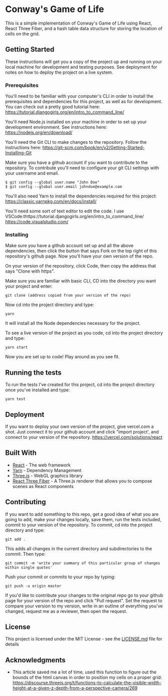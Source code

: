
# Conway's Game of Life
This is a simple implementation of Conway's Game of Life using React, React Three Fiber, and a hash table data structure for storing the location of cells on the grid.

## Getting Started

These instructions will get you a copy of the project up and running on your local machine for development and testing purposes. See deployment for notes on how to deploy the project on a live system.

### Prerequisites

You'll need to be familiar with your computer's CLI in order to install the prerequisites and dependencies for this project, as well as for development.
You can check out a pretty good tutorial here: https://tutorial.djangogirls.org/en/intro_to_command_line/

You'll need Node.js installed on your machine in order to set up your development environment. See instructions here:
https://nodejs.org/en/download/

You'll need the Git CLI to make changes to the repository. Follow the instructions here: https://git-scm.com/book/en/v2/Getting-Started-Installing-Git

Make sure you have a github account if you want to contribute to the repository. To contribute you'll need to configure your git CLI settings with your username and email.
```
$ git config --global user.name "John Doe"
$ git config --global user.email johndoe@example.com
```

You'll also need Yarn to install the dependencies required for this project:
https://classic.yarnpkg.com/en/docs/install/

You'll need some sort of text editor to edit the code. I use VSCode:thttps://tutorial.djangogirls.org/en/intro_to_command_line/
https://code.visualstudio.com/

### Installing

Make sure you have a github account set up and all the above dependencies, then click the button that says Fork on the top right of this repository's github page. Now you'll have your own version of the repo.

On your version of the repository, click Code, then copy the address that says "Clone with https".

Make sure you are familiar with basic CLI, CD into the directory you want your project and enter:
```
git clone (address copied from your version of the repo)
```

Now cd into the project directory and type:
```
yarn
```
It will install all the Node dependencies necessary for the project.

To see a live version of the project as you code, cd into the project directory and type:
```
yarn start
```

Now you are set up to code! Play around as you see fit.


## Running the tests

To run the tests I've created for this project, cd into the project directory once you've installed and type:

```
yarn test
```

## Deployment

If you want to deploy your own version of the project, give vercel.com a shot. Just connect it to your github account and click "import project', and connect to your version of the repository.
https://vercel.com/solutions/react

## Built With

* [React](https://reactjs.org/docs/getting-started.html) - The web framework
* [Yarn](https://classic.yarnpkg.com/en/docs) - Dependency Management
* [Three.js](https://threejs.org/) - WebGL graphics library
* [React Three Fiber](https://github.com/react-spring/react-three-fiber) - A Three.js renderer that allows you to compose scenes as React components

## Contributing

If you want to add something to this repo, get a good idea of what you are going to add, make your changes locally, save them, run the tests included, commit to your version of the repository. To commit, cd into the project directory and type:
```
git add .
```
This adds all changes in the current directory and subdirectories to the commit. Then type:
```
git commit -m 'write your summary of this particular group of changes within single quotes'
```
Push your commit or commits to your repo by typing:
```
git push -u origin master
```
If you'd like to contribute your changes to the original repo go to your github page for your version of the repo and click "Pull request". Set the request to compare your version to my version, write in an outline of everything you've changed, request me as a reviewer, then open the request.

## License

This project is licensed under the MIT License - see the [LICENSE.md](LICENSE.md) file for details

## Acknowledgments

* This article saved me a lot of time, used this function to figure out the bounds of the html canvas in order to position my cells on a proper grid: https://discourse.threejs.org/t/functions-to-calculate-the-visible-width-height-at-a-given-z-depth-from-a-perspective-camera/269
